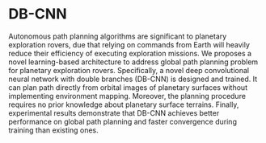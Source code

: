 # DB-CNN
Autonomous path planning algorithms are significant to planetary exploration rovers, due that relying on commands from Earth will heavily reduce their efficiency of executing exploration missions. We proposes a novel learning-based architecture to address global path planning problem for planetary exploration rovers. Specifically, a novel deep convolutional neural network with double branches (DB-CNN) is designed and trained. It can plan path directly from orbital images of planetary surfaces without implementing environment mapping. Moreover, the planning procedure requires no prior knowledge about planetary surface terrains. Finally, experimental results demonstrate that DB-CNN achieves better performance on global path planning and faster convergence during training than existing ones.
